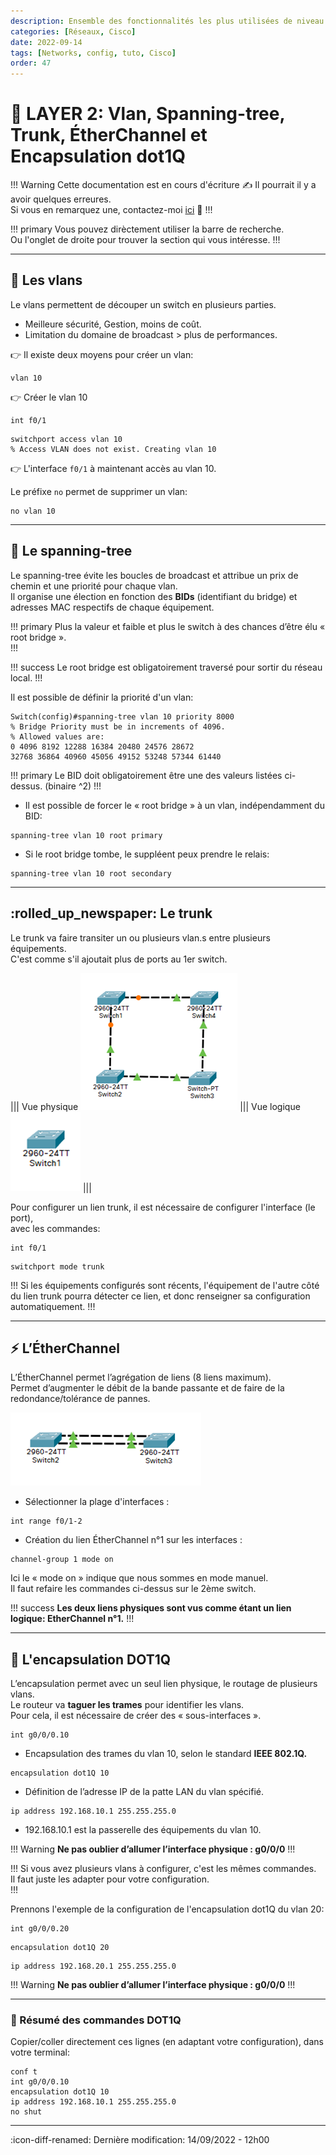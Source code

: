 ```yaml
---
description: Ensemble des fonctionnalités les plus utilisées de niveau 2, sur équipement CISCO.
categories: [Réseaux, Cisco]
date: 2022-09-14
tags: [Networks, config, tuto, Cisco]
order: 47
---
```


# :electric_plug: LAYER 2: Vlan, Spanning-tree, Trunk, ÉtherChannel et Encapsulation dot1Q

!!! Warning Cette documentation est en cours d'écriture :writing_hand:
Il pourrait il y a avoir quelques erreures.  
Si vous en remarquez une, contactez-moi [ici](mailto:contactit.yarka@slmail.me) :slightly_smiling_face:
!!!

!!! primary
Vous pouvez dirèctement utiliser la barre de recherche.  
Ou l'onglet de droite pour trouver la section qui vous intéresse.
!!!

---

## :moyai: Les vlans

Le vlans permettent de découper un switch en plusieurs parties.
- Meilleure sécurité, Gestion, moins de coût.
- Limitation du domaine de broadcast > plus de performances.

:point_right: Il existe deux moyens pour créer un vlan:

``` Switch(config)#
vlan 10
```

:point_right: Créer le vlan 10

``` Switch(config)
int f0/1
```
``` Switch(config-if)#
switchport access vlan 10
% Access VLAN does not exist. Creating vlan 10
```

:point_right: L'interface `f0/1` à maintenant accès au vlan 10.

Le préfixe `no` permet de supprimer un vlan:

``` Switch(config)
no vlan 10
```

---

## :abacus: Le spanning-tree

Le spanning-tree évite les boucles de broadcast et attribue un prix de chemin et une priorité pour chaque vlan.  
Il organise une élection en fonction des **BIDs** (identifiant du bridge) et adresses MAC respectifs de chaque équipement.  

!!! primary
Plus la valeur et faible et plus le switch à des chances d’être élu « root bridge ».  
!!!

!!! success
Le root bridge est obligatoirement traversé pour sortir du réseau local.
!!!

Il est possible de définir la priorité d'un vlan:

```
Switch(config)#spanning-tree vlan 10 priority 8000
% Bridge Priority must be in increments of 4096.
% Allowed values are:
0 4096 8192 12288 16384 20480 24576 28672
32768 36864 40960 45056 49152 53248 57344 61440
```

!!! primary
Le BID doit obligatoirement être une des valeurs listées ci-dessus. (binaire ^2)
!!!

- Il est possible de forcer le « root bridge » à un vlan, indépendamment du BID:

``` Switch(config)#
spanning-tree vlan 10 root primary
```

- Si le root bridge tombe, le suppléent peux prendre le relais:

```Switch(config)#
spanning-tree vlan 10 root secondary
```

---

## :rolled_up_newspaper: Le trunk

Le trunk va faire transiter un ou plusieurs vlan.s entre plusieurs équipements.  
C'est comme s'il ajoutait plus de ports au 1er switch.

||| Vue physique
![](images/vuephysique.png)
||| Vue logique
![](images/vuelogique.png)
|||

Pour configurer un lien trunk, il est nécessaire de configurer l'interface (le port),  
avec les commandes:

``` Switch(config)#
int f0/1
```

``` Switch(config-if)#
switchport mode trunk
```

!!!
Si les équipements configurés sont récents, l'équipement de l'autre côté du lien trunk pourra détecter ce lien, et donc renseigner sa configuration automatiquement.
!!!

---

## :zap: L’ÉtherChannel

L’ÉtherChannel permet l’agrégation de liens (8 liens maximum).  
Permet d’augmenter le débit de la bande passante et de faire de la redondance/tolérance de pannes.

![Voici à quoi ressemble 1 lien (logique) étherchannel](images/etherchannel.png)

- Sélectionner la plage d'interfaces :

``` Switch(config)#
int range f0/1-2
```

- Création du lien ÉtherChannel n°1 sur les interfaces :

``` Switch(config-if-range)#
channel-group 1 mode on
```

Ici le « mode on » indique que nous sommes en mode manuel.  
Il faut refaire les commandes ci-dessus sur le 2ème switch.  

!!! success
**Les deux liens physiques sont vus comme étant un lien logique: EtherChannel n°1.**
!!!

---

## :incoming_envelope: L'encapsulation DOT1Q

L’encapsulation permet avec un seul lien physique, le routage de plusieurs vlans.  
Le routeur va **taguer les trames** pour identifier les vlans.   
Pour cela, il est nécessaire de créer des « sous-interfaces ».  

``` Routeur(config)#
int g0/0/0.10
```

- Encapsulation des trames du vlan 10, selon le standard **IEEE 802.1Q.**

``` Routeur(config-subif)#
encapsulation dot1Q 10
```

- Définition de l’adresse IP de la patte LAN du vlan spécifié.

``` Routeur(config-subif)#
ip address 192.168.10.1 255.255.255.0
```

- 192.168.10.1 est la passerelle des équipements du vlan 10.  

!!! Warning
**Ne pas oublier d’allumer l’interface physique : g0/0/0**
!!!

!!!
Si vous avez plusieurs vlans à configurer, c'est les mêmes commandes.  
Il faut juste les adapter pour votre configuration.   
!!!

Prennons l'exemple de la configuration de l'encapsulation dot1Q du vlan 20:

``` Routeur(config)#
int g0/0/0.20
```

``` Routeur(config-subif)#
encapsulation dot1Q 20
```

``` Routeur(config-subif)#
ip address 192.168.20.1 255.255.255.0
```

!!! Warning
**Ne pas oublier d’allumer l’interface physique : g0/0/0**
!!!

---

### :bookmark_tabs: Résumé des commandes DOT1Q

Copier/coller directement ces lignes (en adaptant votre configuration), dans votre terminal:

```
conf t
int g0/0/0.10
encapsulation dot1Q 10
ip address 192.168.10.1 255.255.255.0
no shut
```

---

:icon-diff-renamed: Dernière modification: 14/09/2022 - 12h00















